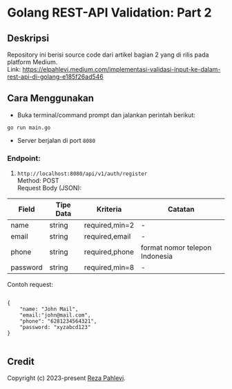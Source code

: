# Golang REST-API Validation: Part 2

## Deskripsi
Repository ini berisi source code dari artikel bagian 2 yang di rilis pada platform Medium.
<br>Link: https://elpahlevi.medium.com/implementasi-validasi-input-ke-dalam-rest-api-di-golang-e185f26ad546

## Cara Menggunakan
- Buka terminal/command prompt dan jalankan perintah berikut:
<pre>
<code>go run main.go</code>
</pre>
- Server berjalan di port <code>8080</code>

### Endpoint:
1. `http://localhost:8080/api/v1/auth/register`
<br> Method: POST
<br> Request Body (JSON):

| Field    | Tipe Data | Kriteria       | Catatan                        |
|----------|-----------|----------------|--------------------------------|
| name     | string    | required,min=2 | -                              |
| email    | string    | required,email | -                              |
| phone    | string    | required,phone | format nomor telepon Indonesia |
| password | string    | required,min=8 | -                              |

Contoh request:
<pre>
<code>
{
    "name: "John Mail",
    "email:"john@mail.com",
    "phone": "6281234564321",
    "password: "xyzabcd123"
}
</code>
</pre>
## Credit
Copyright (c) 2023-present <a href="https://github.com/elpahlevi">Reza Pahlevi</a>.